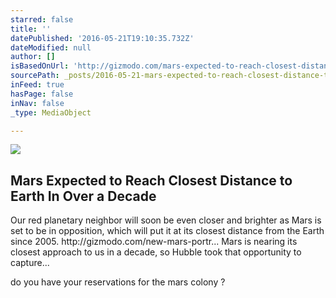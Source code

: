 ```yaml
---
starred: false
title: ''
datePublished: '2016-05-21T19:10:35.732Z'
dateModified: null
author: []
isBasedOnUrl: 'http://gizmodo.com/mars-expected-to-reach-closest-distance-to-earth-in-ove-1777971127'
sourcePath: _posts/2016-05-21-mars-expected-to-reach-closest-distance-to-earth-in-over-a-d.md
inFeed: true
hasPage: false
inNav: false
_type: MediaObject

---
```

<article style=""><img src="https://s3-us-west-2.amazonaws.com/the-grid-img/p/f4792fcd5e9e3cafd0849139d65d1af982dc153c.jpg" /><h1>Mars Expected to Reach Closest Distance to Earth In Over a Decade</h1><p>Our red planetary neighbor will soon be even closer and brighter as Mars is set to be in opposition, which will put it at its closest distance from the Earth since 2005. http://gizmodo.com/new-mars-portr... Mars is nearing its closest approach to us in a decade, so Hubble took that opportunity to capture...</p></article>

do you have your reservations for the mars colony ?